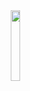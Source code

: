 <a href="https://huggingface.co/Riksarkivet">
<img src="app/assets/images/fav-removebg-preview.png" width="17%" align="right" margin-right="100" />
</a>
